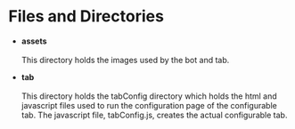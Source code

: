 # Files and Directories
* **assets**<br><br>
This directory holds the images used by the bot and tab.

* **tab**<br><br>
This directory holds the tabConfig directory which holds the html and javascript files used to run the configuration page of the configurable tab.  The javascript file, tabConfig.js, creates the actual configurable tab.

